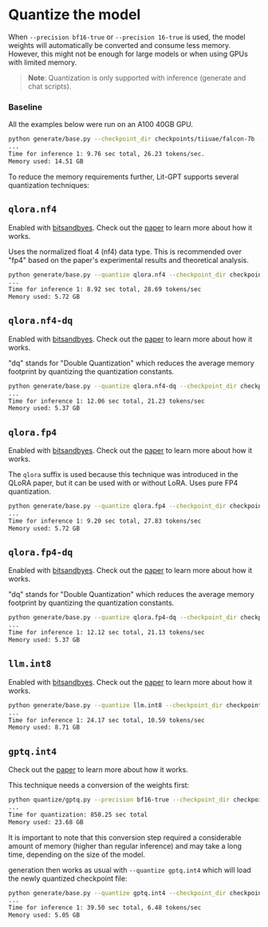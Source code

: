 # Quantize the model

When `--precision bf16-true` or `--precision 16-true` is used, the model weights will automatically be converted and consume less memory.
However, this might not be enough for large models or when using GPUs with limited memory.

> **Note**: 
> Quantization is only supported with inference (generate and chat scripts).

### Baseline

All the examples below were run on an A100 40GB GPU.

```bash
python generate/base.py --checkpoint_dir checkpoints/tiiuae/falcon-7b --precision bf16-true --max_new_tokens 256
...
Time for inference 1: 9.76 sec total, 26.23 tokens/sec.
Memory used: 14.51 GB
```

To reduce the memory requirements further, Lit-GPT supports several quantization techniques:

## `qlora.nf4`

Enabled with [bitsandbyes](https://github.com/TimDettmers/bitsandbytes). Check out the [paper](https://arxiv.org/abs/2305.14314v1) to learn more about how it works.

Uses the normalized float 4 (nf4) data type. This is recommended over "fp4" based on the paper's experimental results and theoretical analysis. 

```bash
python generate/base.py --quantize qlora.nf4 --checkpoint_dir checkpoints/tiiuae/falcon-7b --precision bf16-true --max_new_tokens 256
...
Time for inference 1: 8.92 sec total, 28.69 tokens/sec
Memory used: 5.72 GB
```

## `qlora.nf4-dq`

Enabled with [bitsandbyes](https://github.com/TimDettmers/bitsandbytes). Check out the [paper](https://arxiv.org/abs/2305.14314v1) to learn more about how it works.

"dq" stands for "Double Quantization" which reduces the average memory footprint by quantizing the quantization constants.

```bash
python generate/base.py --quantize qlora.nf4-dq --checkpoint_dir checkpoints/tiiuae/falcon-7b --precision bf16-true --max_new_tokens 256
...
Time for inference 1: 12.06 sec total, 21.23 tokens/sec
Memory used: 5.37 GB
```

## `qlora.fp4`

Enabled with [bitsandbyes](https://github.com/TimDettmers/bitsandbytes). Check out the [paper](https://arxiv.org/abs/2305.14314v1) to learn more about how it works.

The `qlora` suffix is used because this technique was introduced in the QLoRA paper, but it can be used with or without LoRA.
Uses pure FP4 quantization.

```bash
python generate/base.py --quantize qlora.fp4 --checkpoint_dir checkpoints/tiiuae/falcon-7b --precision bf16-true --max_new_tokens 256
...
Time for inference 1: 9.20 sec total, 27.83 tokens/sec
Memory used: 5.72 GB
```

## `qlora.fp4-dq`

Enabled with [bitsandbyes](https://github.com/TimDettmers/bitsandbytes). Check out the [paper](https://arxiv.org/abs/2305.14314v1) to learn more about how it works.

"dq" stands for "Double Quantization" which reduces the average memory footprint by quantizing the quantization constants.

```bash
python generate/base.py --quantize qlora.fp4-dq --checkpoint_dir checkpoints/tiiuae/falcon-7b --precision bf16-true --max_new_tokens 256
...
Time for inference 1: 12.12 sec total, 21.13 tokens/sec
Memory used: 5.37 GB
```

## `llm.int8`

Enabled with [bitsandbyes](https://github.com/TimDettmers/bitsandbytes). Check out the [paper](https://arxiv.org/abs/2110.02861) to learn more about how it works.

```bash
python generate/base.py --quantize llm.int8 --checkpoint_dir checkpoints/tiiuae/falcon-7b --precision bf16-true --max_new_tokens 256
...
Time for inference 1: 24.17 sec total, 10.59 tokens/sec
Memory used: 8.71 GB
```

## `gptq.int4`

Check out the [paper](https://arxiv.org/abs/2210.17323) to learn more about how it works.

This technique needs a conversion of the weights first:

```bash
python quantize/gptq.py --precision bf16-true --checkpoint_dir checkpoints/tiiuae/falcon-7b
...
Time for quantization: 850.25 sec total
Memory used: 23.68 GB
```

It is important to note that this conversion step required a considerable amount of memory (higher than regular inference) and may take a long time, depending on the size of the model.

generation then works as usual with `--quantize gptq.int4` which will load the newly quantized checkpoint file:

```bash
python generate/base.py --quantize gptq.int4 --checkpoint_dir checkpoints/tiiuae/falcon-7b --precision 32-true --max_new_tokens 256
...
Time for inference 1: 39.50 sec total, 6.48 tokens/sec
Memory used: 5.05 GB
```
